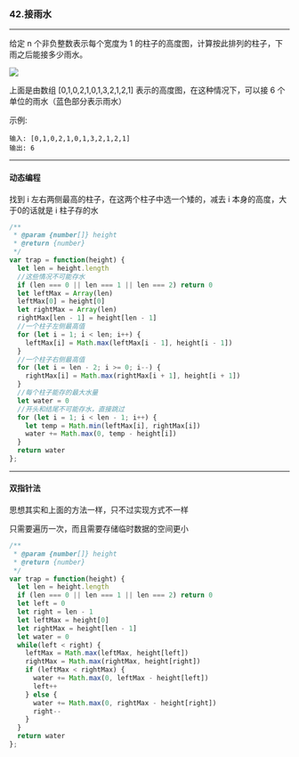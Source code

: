 ### 42.接雨水

---

给定 n 个非负整数表示每个宽度为 1 的柱子的高度图，计算按此排列的柱子，下雨之后能接多少雨水。

![](https://assets.leetcode-cn.com/aliyun-lc-upload/uploads/2018/10/22/rainwatertrap.png)

上面是由数组 [0,1,0,2,1,0,1,3,2,1,2,1] 表示的高度图，在这种情况下，可以接 6 个单位的雨水（蓝色部分表示雨水）

示例:
```
输入: [0,1,0,2,1,0,1,3,2,1,2,1]
输出: 6
```
---

#### 动态编程

找到 i 左右两侧最高的柱子，在这两个柱子中选一个矮的，减去 i 本身的高度，大于0的话就是 i 柱子存的水

``` js
/**
 * @param {number[]} height
 * @return {number}
 */
var trap = function(height) {
  let len = height.length
  //这些情况不可能存水
  if (len === 0 || len === 1 || len === 2) return 0
  let leftMax = Array(len)
  leftMax[0] = height[0]
  let rightMax = Array(len)
  rightMax[len - 1] = height[len - 1]
  //一个柱子左侧最高值
  for (let i = 1; i < len; i++) {
    leftMax[i] = Math.max(leftMax[i - 1], height[i - 1])
  }
  //一个柱子右侧最高值
  for (let i = len - 2; i >= 0; i--) {
    rightMax[i] = Math.max(rightMax[i + 1], height[i + 1])
  }
  //每个柱子能存的最大水量
  let water = 0
  //开头和结尾不可能存水，直接跳过
  for (let i = 1; i < len - 1; i++) {
    let temp = Math.min(leftMax[i], rightMax[i])
    water += Math.max(0, temp - height[i])
  }
  return water
};
```

---

#### 双指针法

思想其实和上面的方法一样，只不过实现方式不一样

只需要遍历一次，而且需要存储临时数据的空间更小

``` js
/**
 * @param {number[]} height
 * @return {number}
 */
var trap = function(height) {
  let len = height.length
  if (len === 0 || len === 1 || len === 2) return 0
  let left = 0
  let right = len - 1
  let leftMax = height[0]
  let rightMax = height[len - 1]
  let water = 0
  while(left < right) {
    leftMax = Math.max(leftMax, height[left])
    rightMax = Math.max(rightMax, height[right])
    if (leftMax < rightMax) {
      water += Math.max(0, leftMax - height[left])
      left++
    } else {
      water += Math.max(0, rightMax - height[right])
      right--
    }
  }
  return water
};
```

